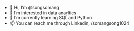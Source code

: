 - 👋 Hi, I’m @songsomang
- 👀 I’m interested in data anayltics
- 🌱 I’m currently learning SQL and Python
- 📫 You can reach me through Linkedin, /somangsong1024

<!---
songsomang/songsomang is a ✨ special ✨ repository because its `README.md` (this file) appears on your GitHub profile.
You can click the Preview link to take a look at your changes.
--->
